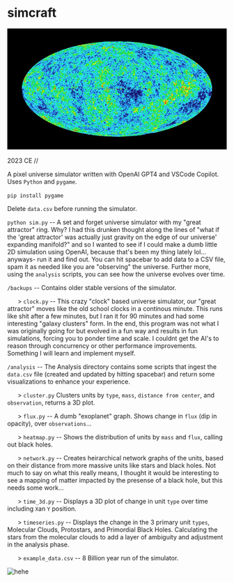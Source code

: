 # simcraft
![hehe](/assets/cmb.jpg)

2023 CE //

A pixel universe simulator written with OpenAI GPT4 and VSCode Copilot. Uses `Python` and `pygame`.

```pip install pygame```

Delete `data.csv` before running the simulator.

```python sim.py``` -- A set and forget universe simulator with my "great attractor" ring. Why? I had this drunken thought along the lines of "what if the 'great attractor' was actually just gravity on the edge of our universe' expanding manifold?" and so I wanted to see if I could make a dumb little 2D simulation using OpenAI, because that's been my thing lately lol... anyways- run it and find out. You can hit spacebar to add data to a CSV file, spam it as needed like you are "observing" the universe. Further more, using the `analysis` scripts, you can see how the universe evolves over time.

```/backups``` -- Contains older stable versions of the simulator.

&nbsp;&nbsp;&nbsp;&nbsp;&nbsp; > ```clock.py``` -- This crazy "clock" based universe simulator, our "great attractor" moves like the old school clocks in a continous minute. This runs like shit after a few minutes, but I ran it for 90 minutes and had some interesting "galaxy clusters" form. In the end, this program was not what I was originally going for but evolved in a fun way and results in fun simulations, forcing you to ponder time and scale. I couldnt get the AI's to reason through concurrency or other performance improvements. Something I will learn and implement myself.

```/analysis``` -- The Analysis directory contains some scripts that ingest the `data.csv` file (created and updated by hitting spacebar) and return some visualizations to enhance your experience.

&nbsp;&nbsp;&nbsp;&nbsp;&nbsp; > ```cluster.py``` Clusters units by `type`, `mass`, `distance from center`, and `observation`, returns a 3D plot.

&nbsp;&nbsp;&nbsp;&nbsp;&nbsp; > ```flux.py``` -- A dumb "exoplanet" graph. Shows change in `flux` (dip in opacity), over `observations`...

&nbsp;&nbsp;&nbsp;&nbsp;&nbsp; > ```heatmap.py``` -- Shows the distribution of units by `mass` and `flux`, calling out black holes.

&nbsp;&nbsp;&nbsp;&nbsp;&nbsp; > ```network.py``` -- Creates heirarchical network graphs of the units, based on their distance from more massive units like stars and black holes. Not much to say on what this really means, I thought it would be interesting to see a mapping of matter impacted by the presense of a black hole, but this needs some work...

&nbsp;&nbsp;&nbsp;&nbsp;&nbsp; > ```time_3d.py```  -- Displays a 3D plot of change in unit `type` over time including `X`an `Y` position.

&nbsp;&nbsp;&nbsp;&nbsp;&nbsp; > ```timeseries.py``` -- Displays the change in the 3 primary unit `types`, Molecular Clouds, Protostars, and Primordial Black Holes. Calculating the stars from the molecular clouds to add a layer of ambiguity and adjustment in the analysis phase.

&nbsp;&nbsp;&nbsp;&nbsp;&nbsp; > ```example_data.csv``` -- 8 Billion year run of the simulator.

![hehe](/assets/demo_211123.gif)